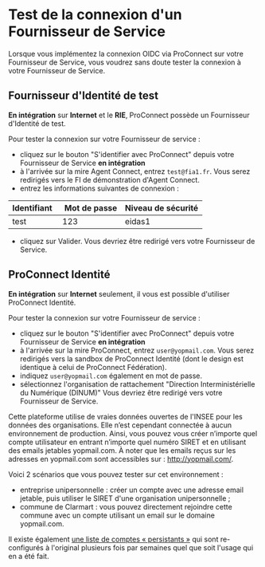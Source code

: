 # Test de la connexion d'un Fournisseur de Service

Lorsque vous implémentez la connexion OIDC via ProConnect sur votre Fournisseur de Service, vous voudrez sans doute tester la connexion à votre Fournisseur de Service.

## Fournisseur d'Identité de test
**En intégration** sur **Internet** et le **RIE**, ProConnect possède un Fournisseur d'Identité de test.

Pour tester la connexion sur votre Fournisseur de service :
- cliquez sur le bouton "S'identifier avec ProConnect" depuis votre Fournisseur de Service **en intégration**
- à l'arrivée sur la mire Agent Connect, entrez `test@fia1.fr`. Vous serez redirigés vers le FI de démonstration d'Agent Connect.
- entrez les informations suivantes de connexion :

Identifiant |  Mot de passe | Niveau de sécurité
--- | --- | --- 
test | 123 | eidas1

- cliquez sur Valider. Vous devriez être redirigé vers votre Fournisseur de Service.

## ProConnect Identité
**En intégration** sur **Internet** seulement, il vous est possible d'utiliser ProConnect Identité.

Pour tester la connexion sur votre Fournisseur de service :
- cliquez sur le bouton "S'identifier avec ProConnect" depuis votre Fournisseur de Service **en intégration**
- à l'arrivée sur la mire ProConnect, entrez `user@yopmail.com`. Vous serez redirigés vers la sandbox de ProConnect Identité (dont le design est identique à celui de ProConnect Fédération).
- indiquez `user@yopmail.com` également en mot de passe.
- sélectionnez l'organisation de rattachement "Direction Interministérielle du Numérique (DINUM)" Vous devriez être redirigé vers votre Fournisseur de Service.

Cette plateforme utilise de vraies données ouvertes de l'INSEE pour les données des organisations.
Elle n’est cependant connectée à aucun environnement de production.
Ainsi, vous pouvez vous créer n’importe quel compte utilisateur en entrant n’importe quel numéro SIRET et en utilisant des emails jetables yopmail.com.
À noter que les emails reçus sur les adresses en yopmail.com sont accessibles sur : http://yopmail.com/.

Voici 2 scénarios que vous pouvez tester sur cet environnement :

- entreprise unipersonnelle : créer un compte avec une adresse email jetable, puis utiliser le SIRET d'une organisation unipersonnelle ;
- commune de Clarmart : vous pouvez directement rejoindre cette commune avec un compte utilisant un email sur le domaine yopmail.com.

Il existe également [une liste de comptes « persistants »](https://github.com/numerique-gouv/moncomptepro/blob/master/scripts/fixtures.sql#L10) qui sont re-configurés à l'original plusieurs fois par semaines quel que soit l'usage qui en a été fait.
